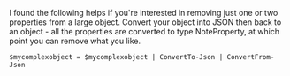 I found the following helps if you're interested in removing just one or two properties from a large object. Convert your object into JSON then back to an object - all the properties are converted to type NoteProperty, at which point you can remove what you like.

```$mycomplexobject = $mycomplexobject | ConvertTo-Json | ConvertFrom-Json```

